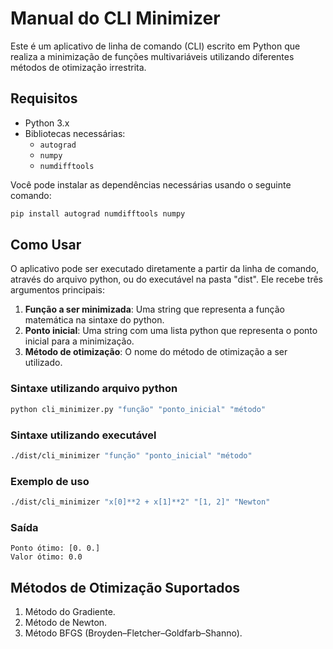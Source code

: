 # Manual do CLI Minimizer

Este é um aplicativo de linha de comando (CLI) escrito em Python que realiza a minimização de funções multivariáveis 
utilizando diferentes métodos de otimização irrestrita.

## Requisitos

- Python 3.x
- Bibliotecas necessárias:
  - `autograd`
  - `numpy`
  - `numdifftools`

Você pode instalar as dependências necessárias usando o seguinte comando:

```bash
pip install autograd numdifftools numpy 
```

## Como Usar

O aplicativo pode ser executado diretamente a partir da linha de comando, através do arquivo python, ou do executável na pasta "dist". Ele recebe três argumentos principais:

1. **Função a ser minimizada**: Uma string que representa a função matemática na sintaxe do python.
2. **Ponto inicial**: Uma string com uma lista python que representa o ponto inicial para a minimização.
3. **Método de otimização**: O nome do método de otimização a ser utilizado.

### Sintaxe utilizando arquivo python

```bash
python cli_minimizer.py "função" "ponto_inicial" "método"
```

### Sintaxe utilizando executável

```bash
./dist/cli_minimizer "função" "ponto_inicial" "método"
```

### Exemplo de uso

```bash
./dist/cli_minimizer "x[0]**2 + x[1]**2" "[1, 2]" "Newton"
```

### Saída
```plaintext
Ponto ótimo: [0. 0.]
Valor ótimo: 0.0
```

## Métodos de Otimização Suportados
1. Método do Gradiente.
2. Método de Newton.
3. Método BFGS (Broyden–Fletcher–Goldfarb–Shanno).